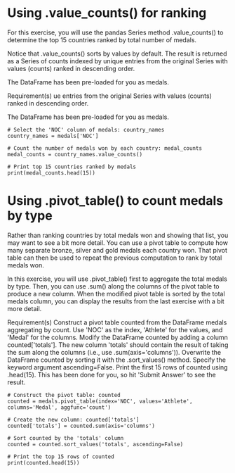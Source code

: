 # Using .value_counts() for ranking
For this exercise, you will use the pandas Series method .value_counts() to determine the top 15 countries ranked by total number of medals.

Notice that .value_counts() sorts by values by default. The result is returned as a Series of counts indexed by unique entries from the original Series with values (counts) ranked in descending order.

The DataFrame has been pre-loaded for you as medals.

Requirement(s)
ue entries from the original Series with values (counts) ranked in descending order.

The DataFrame has been pre-loaded for you as medals.
```
# Select the 'NOC' column of medals: country_names
country_names = medals['NOC']

# Count the number of medals won by each country: medal_counts
medal_counts = country_names.value_counts()

# Print top 15 countries ranked by medals
print(medal_counts.head(15))
```

# Using .pivot_table() to count medals by type
Rather than ranking countries by total medals won and showing that list, you may want to see a bit more detail. You can use a pivot table to compute how many separate bronze, silver and gold medals each country won. That pivot table can then be used to repeat the previous computation to rank by total medals won.

In this exercise, you will use .pivot_table() first to aggregate the total medals by type. Then, you can use .sum() along the columns of the pivot table to produce a new column. When the modified pivot table is sorted by the total medals column, you can display the results from the last exercise with a bit more detail.

Requirement(s)
Construct a pivot table counted from the DataFrame medals aggregating by count. Use 'NOC' as the index, 'Athlete' for the values, and 'Medal' for the columns.
Modify the DataFrame counted by adding a column counted['totals']. The new column 'totals' should contain the result of taking the sum along the columns (i.e., use .sum(axis='columns')).
Overwrite the DataFrame counted by sorting it with the .sort_values() method. Specify the keyword argument ascending=False.
Print the first 15 rows of counted using .head(15). This has been done for you, so hit 'Submit Answer' to see the result.
```
# Construct the pivot table: counted
counted = medals.pivot_table(index='NOC', values='Athlete', columns='Medal', aggfunc='count')

# Create the new column: counted['totals']
counted['totals'] = counted.sum(axis='columns')

# Sort counted by the 'totals' column
counted = counted.sort_values('totals', ascending=False)

# Print the top 15 rows of counted
print(counted.head(15))
```
